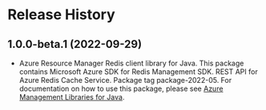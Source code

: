 # Release History

## 1.0.0-beta.1 (2022-09-29)

- Azure Resource Manager Redis client library for Java. This package contains Microsoft Azure SDK for Redis Management SDK. REST API for Azure Redis Cache Service. Package tag package-2022-05. For documentation on how to use this package, please see [Azure Management Libraries for Java](https://aka.ms/azsdk/java/mgmt).
